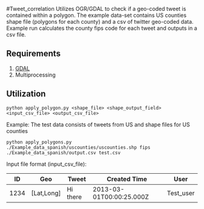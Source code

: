 #Tweet_correlation
Utilizes OGR/GDAL to check if a geo-coded tweet is contained within a polygon. The example data-set contains US counties shape file (polygons for each county) and a csv of twitter geo-coded data. Example run calculates the county fips code for each tweet and outputs in a csv file.

## Requirements
1. [GDAL](https://pypi.python.org/pypi/GDAL/)
2. Multiprocessing


## Utilization

```
python apply_polygon.py <shape_file> <shape_output_field> <input_csv_file> <output_csv_file>
```
Example: The test data consists of tweets from US and shape files for US counties
```
python apply_polygons.py ./Example_data_spanish/uscounties/uscounties.shp fips ./Example_data_spanish/output.csv test.csv
```

Input file format (input_csv_file):

ID  | Geo | Tweet | Created Time | User 
--- | --- | ----- | ------------ | ----
1234  | [Lat,Long] | Hi there | 2013-03-01T00:00:25.000Z | Test_user
